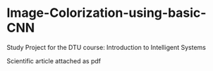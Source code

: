 # Image-Colorization-using-basic-CNN
Study Project for the DTU course: Introduction to Intelligent Systems

Scientific article attached as pdf

